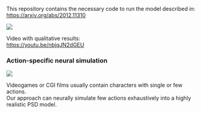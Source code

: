 This repository contains the necessary code to run the model described in:<br>
https://arxiv.org/abs/2012.11310

<img src="https://sergioescalera.com/wp-content/uploads/2021/01/clothed31.png">

Video with qualitative results:<br>
https://youtu.be/nbjqJN2dGEU

<h3>Action-specific neural simulation</h3>

![](https://drive.google.com/uc?export=view&id=1M2XilvuVtKIkkyAFn8TGLZjS595_AEsd)

Videogames or CGI films usually contain characters with single or few actions.<br>
Our approach can neurally simulate few actions exhaustively into a highly realistic PSD model.